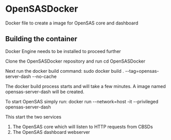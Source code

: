 # OpenSASDocker
Docker file to create a image for OpenSAS core and dashboard

## Building  the container
Docker Engine needs to be installed to proceed further

Clone the OpenSASDocker repository and run cd OpenSASDocker

Next run the docker build command:
sudo docker build . --tag=opensas-server-dash --no-cache

The docker build process starts and will take a few minutes. A image named opensas-server-dash will be created.

To start OpenSAS simply run:
docker run --network=host -it --privileged opensas-server-dash

This start the two services
1) The OpenSAS core which will listen to HTTP requests from CBSDs
2) The OpenSAS dashboard webserver
